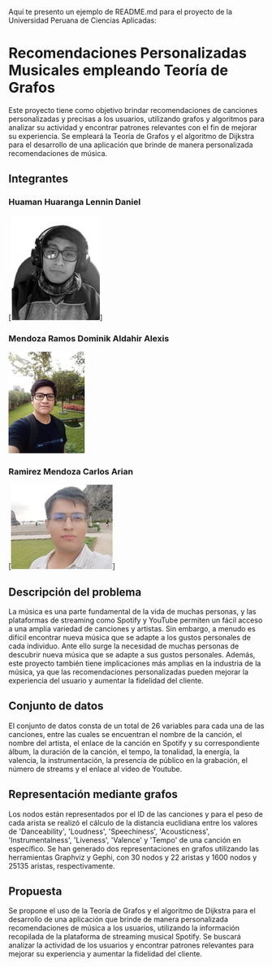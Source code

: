 Aquí te presento un ejemplo de README.md para el proyecto de la Universidad Peruana de Ciencias Aplicadas:

# Recomendaciones Personalizadas Musicales empleando Teoría de Grafos

Este proyecto tiene como objetivo brindar recomendaciones de canciones personalizadas y precisas a los usuarios, utilizando grafos y algoritmos para analizar su actividad y encontrar patrones relevantes con el fin de mejorar su experiencia. Se empleará la Teoría de Grafos y el algoritmo de Dijkstra para el desarrollo de una aplicación que brinde de manera personalizada recomendaciones de música.

## Integrantes

### Huaman Huaranga Lennin Daniel
[![Lennin Huaman](https://github.com/BinaryCode-wave/Parcial/blob/main/imgs/contributors/Lennin.png)]


### Mendoza Ramos Dominik Aldahir Alexis
[![Dominik Mendoza](https://github.com/BinaryCode-wave/Parcial/blob/main/imgs/contributors/Dominik.png)](https://www.linkedin.com/in/dominik-mendoza-ramos-91496a224/)


### Ramirez Mendoza Carlos Arian
[![Arian Ramirez](https://github.com/BinaryCode-wave/Parcial/blob/main/imgs/contributors/Arian.png)]


## Descripción del problema

La música es una parte fundamental de la vida de muchas personas, y las plataformas de streaming como Spotify y YouTube permiten un fácil acceso a una amplia variedad de canciones y artistas. Sin embargo, a menudo es difícil encontrar nueva música que se adapte a los gustos personales de cada individuo. Ante ello surge la necesidad de muchas personas de descubrir nueva música que se adapte a sus gustos personales. Además, este proyecto también tiene implicaciones más amplias en la industria de la música, ya que las recomendaciones personalizadas pueden mejorar la experiencia del usuario y aumentar la fidelidad del cliente.

## Conjunto de datos

El conjunto de datos consta de un total de 26 variables para cada una de las canciones, entre las cuales se encuentran el nombre de la canción, el nombre del artista, el enlace de la canción en Spotify y su correspondiente álbum, la duración de la canción, el tempo, la tonalidad, la energía, la valencia, la instrumentación, la presencia de público en la grabación, el número de streams y el enlace al video de Youtube.

## Representación mediante grafos

Los nodos están representados por el ID de las canciones y para el peso de cada arista se realizó el cálculo de la distancia euclidiana entre los valores de 'Danceability', 'Loudness', 'Speechiness', 'Acousticness', 'Instrumentalness', 'Liveness', 'Valence' y 'Tempo' de una canción en específico. Se han generado dos representaciones en grafos utilizando las herramientas Graphviz y Gephi, con 30 nodos y 22 aristas y 1600 nodos y 25135 aristas, respectivamente.

## Propuesta

Se propone el uso de la Teoría de Grafos y el algoritmo de Dijkstra para el desarrollo de una aplicación que brinde de manera personalizada recomendaciones de música a los usuarios, utilizando la información recopilada de la plataforma de streaming musical Spotify. Se buscará analizar la actividad de los usuarios y encontrar patrones relevantes para mejorar su experiencia y aumentar la fidelidad del cliente.